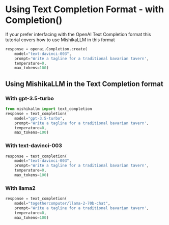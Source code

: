 # Using Text Completion Format - with Completion()

If your prefer interfacing with the OpenAI Text Completion format this tutorial covers how to use MishikaLLM in this format
```python
response = openai.Completion.create(
    model="text-davinci-003",
    prompt='Write a tagline for a traditional bavarian tavern',
    temperature=0,
    max_tokens=100)
```

## Using MishikaLLM in the Text Completion format
### With gpt-3.5-turbo
```python
from mishikallm import text_completion
response = text_completion(
    model="gpt-3.5-turbo",
    prompt='Write a tagline for a traditional bavarian tavern',
    temperature=0,
    max_tokens=100)
```

### With text-davinci-003
```python
response = text_completion(
    model="text-davinci-003",
    prompt='Write a tagline for a traditional bavarian tavern',
    temperature=0,
    max_tokens=100)
```

### With llama2
```python
response = text_completion(
    model="togethercomputer/llama-2-70b-chat",
    prompt='Write a tagline for a traditional bavarian tavern',
    temperature=0,
    max_tokens=100)
```